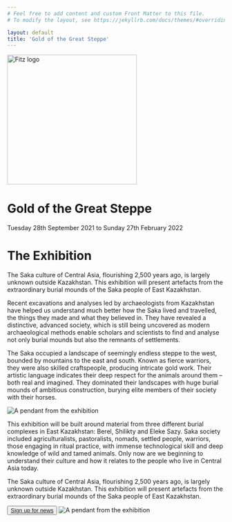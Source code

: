 ```yaml
---
# Feel free to add content and custom Front Matter to this file.
# To modify the layout, see https://jekyllrb.com/docs/themes/#overriding-theme-defaults

layout: default
title: 'Gold of the Great Steppe'
---
```


<div class="section" id="holding">
  <img src="https://beta.fitz.ms/images/logos/Fitz_logo_white.png" width="300" alt="Fitz logo" />
  <h1>Gold of the Great Steppe</h1>
  <p>Tuesday 28th September 2021 to Sunday 27th February 2022</p>
</div>

<div class="section" id="background">
  <div class="intro col-md-12">
    <h1>The Exhibition</h1>
    <p>
      The Saka culture of Central Asia, flourishing 2,500 years ago, is
      largely unknown outside Kazakhstan. This exhibition will present
      artefacts from the extraordinary burial mounds of the Saka people of
      East Kazakhstan.
    </p>
    <p>
      Recent excavations and analyses led by archaeologists from Kazakhstan
      have helped us understand much better how the Saka lived and travelled,
      the things they made and what they believed in. They have revealed a
      distinctive, advanced society, which is still being uncovered as modern
      archaeological methods enable scholars and scientists to find and analyse
      not only burial mounds but also the remnants of settlements.
    </p>
    <p>
      The Saka occupied a landscape of seemingly endless steppe to the west,
      bounded by mountains to the east and south. Known as fierce warriors,
      they were also skilled craftspeople, producing intricate gold work.
      Their artistic language indicates their deep respect for the animals
      around them – both real and imagined. They dominated their landscapes
      with huge burial mounds of ambitious construction, burying elite members
      of their society with their horses.
    </p>
    <img src="https://fitz-cms-images.s3.eu-west-2.amazonaws.com/goldpendant.png" class="img-fluid" alt="A pendant from the exhibition"/>

  </div>
</div>
<div class="section" id="details">
  <div class="intro col-md-12">
    <p>
      This exhibition will be built around material from three different
      burial complexes in East Kazakhstan: Berel, Shilikty and Eleke Sazy.
      Saka society included agriculturalists, pastoralists, nomads, settled
      people, warriors, those engaging in ritual practice, with immense
      technological skill and deep knowledge of wild and tamed animals.
      Only now are we beginning to understand their culture and how it relates
      to the people who live in Central Asia today.
    </p>
    <p>
      The Saka culture of Central Asia, flourishing 2,500 years ago, is
      largely unknown outside Kazakhstan. This exhibition will present artefacts
      from the extraordinary burial mounds of the Saka people of East Kazakhstan.
    </p>
    <button type="button" class="btn btn-outline-secondary align-center">
      <a href="https://tickets.museums.cam.ac.uk/account/create">Sign up for news</a>
    </button>
    <img src="https://fitz-cms-images.s3.eu-west-2.amazonaws.com/goldpendant.png" class="img-fluid" alt="A pendant from the exhibition"/>
  </div>
</div>
